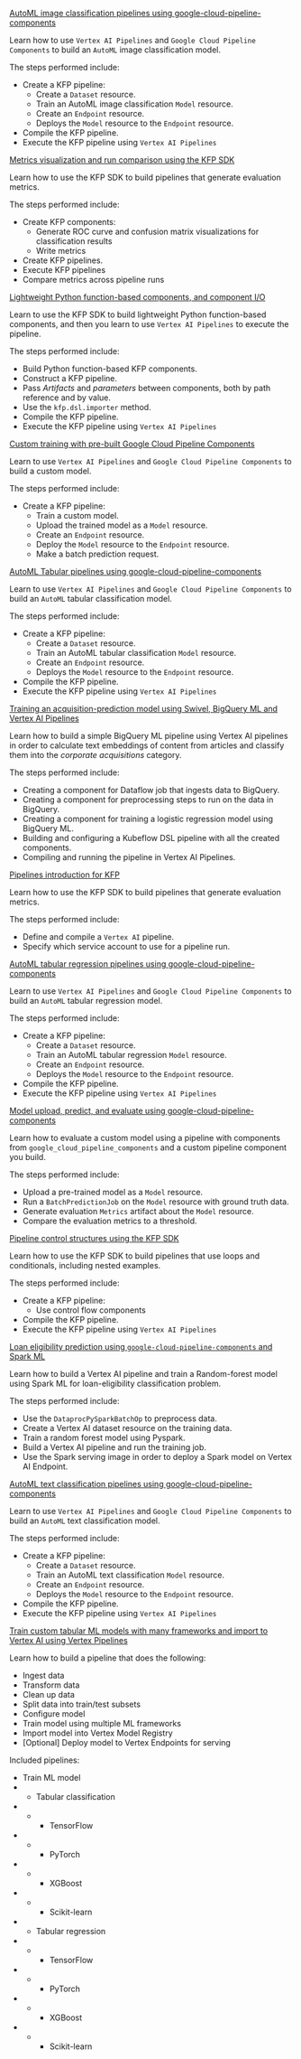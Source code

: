 
[AutoML image classification pipelines using google-cloud-pipeline-components](https://github.com/GoogleCloudPlatform/vertex-ai-samples/blob/main/notebooks/official/pipelines/google_cloud_pipeline_components_automl_images.ipynb)

Learn how to use `Vertex AI Pipelines` and `Google Cloud Pipeline Components` to build an `AutoML` image classification model.

The steps performed include:

- Create a KFP pipeline:
    - Create a `Dataset` resource.
    - Train an AutoML image classification `Model` resource.
    - Create an `Endpoint` resource.
    - Deploys the `Model` resource to the `Endpoint` resource.
- Compile the KFP pipeline.
- Execute the KFP pipeline using `Vertex AI Pipelines`



[Metrics visualization and run comparison using the KFP SDK](https://github.com/GoogleCloudPlatform/vertex-ai-samples/blob/main/notebooks/official/pipelines/metrics_viz_run_compare_kfp.ipynb)

Learn how to use the KFP SDK to build pipelines that generate evaluation metrics.

The steps performed include:

- Create KFP components:
    - Generate ROC curve and confusion matrix visualizations for classification results
    - Write metrics
- Create KFP pipelines.
- Execute KFP pipelines
- Compare metrics across pipeline runs

[Lightweight Python function-based components, and component I/O](https://github.com/GoogleCloudPlatform/vertex-ai-samples/blob/main/notebooks/official/pipelines/lightweight_functions_component_io_kfp.ipynb)

Learn to use the KFP SDK to build lightweight Python function-based components, and then you learn to use `Vertex AI Pipelines` to execute the pipeline.

The steps performed include:

- Build Python function-based KFP components.
- Construct a KFP pipeline.
- Pass *Artifacts* and *parameters* between components, both by path reference and by value.
- Use the `kfp.dsl.importer` method.
- Compile the KFP pipeline.
- Execute the KFP pipeline using `Vertex AI Pipelines`

[Custom training with pre-built Google Cloud Pipeline Components](https://github.com/GoogleCloudPlatform/vertex-ai-samples/blob/main/notebooks/official/pipelines/custom_model_training_and_batch_prediction.ipynb)

Learn to use `Vertex AI Pipelines` and `Google Cloud Pipeline Components` to build a custom model.

The steps performed include:

- Create a KFP pipeline:
    - Train a custom model.
    - Upload the trained model as a `Model` resource.
    - Create an `Endpoint` resource.
    - Deploy the `Model` resource to the `Endpoint` resource.
    - Make a batch prediction request.



[AutoML Tabular pipelines using google-cloud-pipeline-components](https://github.com/GoogleCloudPlatform/vertex-ai-samples/blob/main/notebooks/official/pipelines/automl_tabular_classification_beans.ipynb)

Learn to use `Vertex AI Pipelines` and `Google Cloud Pipeline Components` to build an `AutoML` tabular classification model.

The steps performed include:

- Create a KFP pipeline:
    - Create a `Dataset` resource.
    - Train an AutoML tabular classification `Model` resource.
    - Create an `Endpoint` resource.
    - Deploys the `Model` resource to the `Endpoint` resource.
- Compile the KFP pipeline.
- Execute the KFP pipeline using `Vertex AI Pipelines`



[Training an acquisition-prediction model using Swivel, BigQuery ML and Vertex AI Pipelines](https://github.com/GoogleCloudPlatform/vertex-ai-samples/blob/main/notebooks/official/pipelines/google_cloud_pipeline_components_bqml_text.ipynb)

Learn how to build a simple BigQuery ML pipeline using Vertex AI pipelines in order to calculate text embeddings of content from articles and classify them
into the *corporate acquisitions* category.

The steps performed include:

- Creating a component for Dataflow job that ingests data to BigQuery.
- Creating a component for preprocessing steps to run on the data in BigQuery.
- Creating a component for training a logistic regression model using BigQuery ML.
- Building and configuring a Kubeflow DSL pipeline with all the created components.
- Compiling and running the pipeline in Vertex AI Pipelines.

[Pipelines introduction for KFP](https://github.com/GoogleCloudPlatform/vertex-ai-samples/blob/main/notebooks/official/pipelines/pipelines_intro_kfp.ipynb)

Learn how to use the KFP SDK to build pipelines that generate evaluation metrics.

The steps performed include:

- Define and compile a `Vertex AI` pipeline.
- Specify which service account to use for a pipeline run.

[AutoML tabular regression pipelines using google-cloud-pipeline-components](https://github.com/GoogleCloudPlatform/vertex-ai-samples/blob/main/notebooks/official/pipelines/google_cloud_pipeline_components_automl_tabular.ipynb)

Learn to use `Vertex AI Pipelines` and `Google Cloud Pipeline Components` to build an `AutoML` tabular regression model.

The steps performed include:

- Create a KFP pipeline:
    - Create a `Dataset` resource.
    - Train an AutoML tabular regression `Model` resource.
    - Create an `Endpoint` resource.
    - Deploys the `Model` resource to the `Endpoint` resource.
- Compile the KFP pipeline.
- Execute the KFP pipeline using `Vertex AI Pipelines`



[Model upload, predict, and evaluate using google-cloud-pipeline-components](https://github.com/GoogleCloudPlatform/vertex-ai-samples/blob/main/notebooks/official/pipelines/google_cloud_pipeline_components_model_upload_predict_evaluate.ipynb)

Learn how to evaluate a custom model using a pipeline with components from `google_cloud_pipeline_components` and a custom pipeline component you build.

The steps performed include:

- Upload a pre-trained model as a `Model` resource.
- Run a `BatchPredictionJob` on the `Model` resource with ground truth data.
- Generate evaluation `Metrics` artifact about the `Model` resource.
- Compare the evaluation metrics to a threshold.


[Pipeline control structures using the KFP SDK](https://github.com/GoogleCloudPlatform/vertex-ai-samples/blob/main/notebooks/official/pipelines/control_flow_kfp.ipynb)

Learn how to use the KFP SDK to build pipelines that use loops and conditionals, including nested examples.

The steps performed include:

- Create a KFP pipeline:
    - Use control flow components
- Compile the KFP pipeline.
- Execute the KFP pipeline using `Vertex AI Pipelines`

[Loan eligibility prediction using `google-cloud-pipeline-components` and Spark ML](https://github.com/GoogleCloudPlatform/vertex-ai-samples/blob/main/notebooks/official/pipelines/google_cloud_pipeline_components_dataproc_tabular.ipynb)

Learn how to build a Vertex AI pipeline and train a Random-forest model using Spark ML for loan-eligibility classification problem.

The steps performed include:

*   Use the `DataprocPySparkBatchOp` to preprocess data.
*   Create a Vertex AI dataset resource on the training data.
*   Train a random forest model using Pyspark.
*   Build a Vertex AI pipeline and run the training job.
*   Use the Spark serving image in order to deploy a Spark model on Vertex AI Endpoint.

[AutoML text classification pipelines using google-cloud-pipeline-components](https://github.com/GoogleCloudPlatform/vertex-ai-samples/blob/main/notebooks/official/pipelines/google_cloud_pipeline_components_automl_text.ipynb)

Learn to use `Vertex AI Pipelines` and `Google Cloud Pipeline Components` to build an `AutoML` text classification model.

The steps performed include:

- Create a KFP pipeline:
    - Create a `Dataset` resource.
    - Train an AutoML text classification `Model` resource.
    - Create an `Endpoint` resource.
    - Deploys the `Model` resource to the `Endpoint` resource.
- Compile the KFP pipeline.
- Execute the KFP pipeline using `Vertex AI Pipelines`

[Train custom tabular ML models with many frameworks and import to Vertex AI using Vertex Pipelines](https://github.com/GoogleCloudPlatform/vertex-ai-samples/tree/main/notebooks/official/pipelines/Train_tabular_models_with_many_frameworks_and_import_to_Vertex_AI_using_Pipelines)

Learn how to build a pipeline that does the following:

*   Ingest data
*   Transform data
*   Clean up data
*   Split data into train/test subsets
*   Configure model
*   Train model using multiple ML frameworks
*   Import model into Vertex Model Registry
*   [Optional] Deploy model to Vertex Endpoints for serving

Included pipelines:

*   Train ML model
*   *   Tabular classification
*   *   *   TensorFlow
*   *   *   PyTorch
*   *   *   XGBoost
*   *   *   Scikit-learn
*   *   Tabular regression
*   *   *   TensorFlow
*   *   *   PyTorch
*   *   *   XGBoost
*   *   *   Scikit-learn
